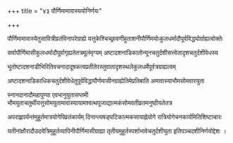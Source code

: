+++
title = "४३ पौर्णिमामावास्ययोनिर्णयः"

+++

पौर्णिमामावास्येतुसावित्रीव्रतंविनापरेग्राह्ये यत्तुकेश्चिच्छ्रावणीहुताशनीपौर्णिमयोःकुलधर्मादौपूर्वविद्ध्योर्ग्राह्यत्वोक्तेः

सर्वापौर्णिमासीकुलधर्मादौपूर्वागृह्यतेतत्रमूलंमृग्यम् अष्टादशनाडिकातोन्यूनचतुर्दशीसत्त्वेतादृशचतुर्दशीवेधस्य

भूतोष्टादशनाडीभिरितिवचनादादूषकत्वप्रतीतेरस्तुवातादृशस्थलेकुलधर्मेपूर्वत्रग्राह्यत्वम्

अष्टादशनाडिकाधिकचतुर्दशीवेधेतुपूर्वविद्धापौर्णमासीनग्राह्येतिमेप्रतिबाति अमावास्याभौमसोमवारयुता

स्नानदानादौमहापुण्या एवभानुयुतासप्तमी भौमयुताचतुर्थीयत्तुसोमयुतामावास्यायामश्वत्थपूजाद्यात्मकंसोमवतीव्रतमनुष्ठीयतेतत्र

अपराह्णपर्यन्तंमुहूर्तमात्रयोगेपिव्रतंकार्यम् दिनान्त्यषड्‌घटिकात्मकसायाह्नेयोगे रात्रियोगेचनकार्यमितिशिष्टाचारः

यतीनांक्षौरादौउदयेत्रिमुहूर्तव्यापिनीपौर्णिमासीग्राह्या तृतीयमुहूर्तस्पर्शाभावेचतुर्दशीयुता इतिपञ्चदशीनिर्णयोद्देशः ।
